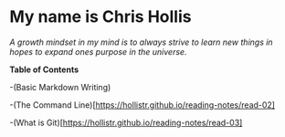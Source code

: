 # My name is Chris Hollis

*A growth mindset in my mind is to always strive to learn new things in hopes to expand ones purpose in the universe.*

**Table of Contents**

-(Basic Markdown Writing)

-(The Command Line)[https://hollistr.github.io/reading-notes/read-02]

-(What is Git)[https://hollistr.github.io/reading-notes/read-03]
